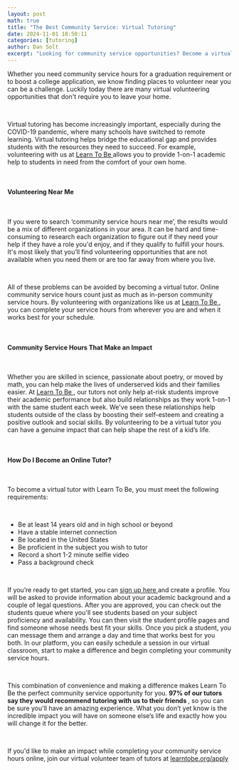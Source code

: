 ```yaml
---
layout: post
math: true
title: "The Best Community Service: Virtual Tutoring"
date: 2024-11-01 18:50:11
categories: [tutoring]
author: Dan Solt
excerpt: "Looking for community service opportunities? Become a virtual tutor with Learn To Be and make an impact from your own home while completing service hours."
---
```


<p id="">
 Whether you need community service hours for a graduation requirement or to boost a college application, we know finding places to volunteer near you can be a challenge. Luckily today there are many virtual volunteering opportunities that don't require you to leave your home.
</p>
<p id="">
 ‍
</p>
<p id="">
 Virtual tutoring has become increasingly important, especially during the COVID-19 pandemic, where many schools have switched to remote learning. Virtual tutoring helps bridge the educational gap and provides students with the resources they need to succeed. For example, volunteering with us at
 <a href="https://www.learntobe.org">
  Learn To Be
 </a>
 allows you to provide 1-on-1 academic help to students in need from the comfort of your own home.
</p>
<p id="">
 ‍
</p>
<h4 id="">
 Volunteering Near Me
</h4>
<p id="">
 ‍
</p>
<p id="">
 If you were to search ‘community service hours near me’, the results would be a mix of different organizations in your area. It can be hard and time-consuming to research each organization to figure out if they need your help if they have a role you'd enjoy, and if they qualify to fulfill your hours. It's most likely that you’ll find volunteering opportunities that are not available when you need them or are too far away from where you live.
</p>
<p id="">
 ‍
</p>
<p id="">
 All of these problems can be avoided by becoming a virtual tutor. Online community service hours count just as much as in-person community service hours. By volunteering with organizations like us at
 <a href="https://www.learntobe.org">
  Learn To Be
 </a>
 , you can complete your service hours from wherever you are and when it works best for your schedule.
</p>
<p id="">
 ‍
</p>
<h4 id="">
 Community Service Hours That Make an Impact
</h4>
<p id="">
 ‍
</p>
<p id="">
 Whether you are skilled in science, passionate about poetry, or moved by math, you can help make the lives of underserved kids and their families easier. At
 <a href="https://www.learntobe.org">
  Learn To Be
 </a>
 , our tutors not only help at-risk students improve their academic performance but also build relationships as they work 1-on-1 with the same student each week. We've seen these relationships help students outside of the class by boosting their self-esteem and creating a positive outlook and social skills. By volunteering to be a virtual tutor you can have a genuine impact that can help shape the rest of a kid’s life.
</p>
<p id="">
 ‍
</p>
<h4 id="">
 How Do I Become an Online Tutor?
</h4>
<p id="">
 ‍
</p>
<p id="">
 To become a virtual tutor with Learn To Be, you must meet the following requirements:
</p>
<p id="">
 ‍
</p>
<ul id="">
 <li id="">
  Be at least 14 years old and in high school or beyond
 </li>
 <li id="">
  Have a stable internet connection
 </li>
 <li id="">
  Be located in the United States
 </li>
 <li id="">
  Be proficient in the subject you wish to tutor
 </li>
 <li id="">
  Record a short 1-2 minute selfie video
 </li>
 <li id="">
  Pass a background check
 </li>
</ul>
<p id="">
 ‍
</p>
<p id="">
 If you’re ready to get started, you can
 <a href="https://www.learntobe.org/apply">
  sign up here
 </a>
 and create a profile. You will be asked to provide information about your academic background and a couple of legal questions. After you are approved, you can check out the students queue where you'll see students based on your subject proficiency and availability. You can then visit the student profile pages and find someone whose needs best fit your skills. Once you pick a student, you can message them and arrange a day and time that works best for you both. In our platform, you can easily schedule a session in our virtual classroom, start to make a difference and begin completing your community service hours.
</p>
<p id="">
 ‍
</p>
<p id="">
 This combination of convenience and making a difference makes Learn To Be the perfect community service opportunity for you.
 <strong id="">
  97% of our tutors say they would recommend tutoring with us to their friends
 </strong>
 , so you can be sure you'll have an amazing experience. What you don’t yet know is the incredible impact you will have on someone else’s life and exactly how you will change it for the better.
</p>
<p id="">
 ‍
</p>
<p id="">
 If you'd like to make an impact while completing your community service hours online, join our virtual volunteer team of tutors at
 <a href="https://www.learntobe.org/apply">
  learntobe.org/apply
 </a>
</p>
<p id="">
 ‍
</p>
